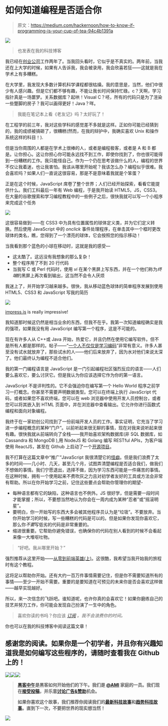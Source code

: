 # 如何知道编程是否适合你

> 原文：<https://medium.com/hackernoon/how-to-know-if-programming-is-your-cup-of-tea-94c4b1391a>

![](img/955d18586f1cbc530dae45682c952c95.png)

> 也发表在我的科技博客

我已经在[创业公司](https://hackernoon.com/tagged/startups)工作两年了。当我回头看时，它似乎是不真实的。两年前，当我还在上大学的时候，如果有人告诉我，我会被录用，我会欣喜若狂——这就是我在学术上有多糟糕。

在大学里，我发现大多数计算机科学课程都很枯燥。我的意思是，当然，他们中很少有人感兴趣。但是它们都不够有趣，不能让我长时间保持忙碌。c？天啊，学习指针真是一场噩梦。关系数据库？起哄！Visual C？呸，所有的代码只是为了渲染一些蹩脚的房子？我可以画得更好！Java？咩。

> 我能在笔记本上看《老友记》吗？太好玩了！

在工程学的前三年，我对这些学科的感觉差不多就是这样。正如你可能已经猜到的，我的成绩被搞砸了，很糟糕(然而，在我的辩护中，我确实喜欢 Unix 和操作系统这样的科目！).

但是当你周围的人都是在学术上很棒的人，或者是编程极客，或者是 A 和 B 都是。让你担心。这让你担心你可能永远找不到工作，即使你找到了，你也很可能得到一份糟糕的工作。我只能怪自己。作为一个仍在思考该做什么的人，编程的世界不仅让我着迷，也让我害怕。我该从哪里开始呢？我该怎么办？编程似乎很难。我会喜欢吗？如果人们一直说这很容易，那是不是意味着我就是个笨蛋？

正是在这个时候，JavaScript 席卷了整个世界；人们已经开始探索，看看它能提供什么。我们工科最后一年有 Web 编程，于是我开始读 HTML5，JS，CSS3。在大量的谷歌搜索和学习编程教程中的一些例子之后，很快我就可以写一个小程序来完成这个任务

![](img/a35f4d560a688379754d9f866d1c2bc7.png)

这很容易做到——在 CSS3 中为具有位置属性的球体定义类，并为它们定义转换。然后使用 JavaScript 中的 *onclick* 事件处理程序，在单击其中一个框时更改球体的类名，瞧，您得到了一个漂亮的球体，它会按照您的指示移动！

当我看到那个蓝色的小球在移动时，这就是我的感受—

*   这太酷了。这远没有我想象的那么复杂！
*   整个程序用了不到 20 行代码
*   当我写 C 或 Perl 代码时，使用 *vi* 在某个黑屏上写东西，并在一个他们称为*终端*的黑屏上再次看到输出，这当然不会令人厌烦

我迷上了，并开始学习越来越多。很快，我从移动蓝色球体的简单程序发展到使用 HTML5、CSS3 和 JavaScript 写我的简历

![](img/c4a407d68823c2ddd1920d8895e3bb77.png)

[impress.js](http://impress.github.io/impress.js/#/bored) is really impressive!

我知道那时候这仍然是相当业余的东西，但我不在乎。我第一次知道编程确实是我的强项，如果我没有用 JavaScript 编写第一个程序，这是不可能的。

现在有许多人从 C++或 Java 开始，热爱它，并且仍然在使用它编写软件。但不是所有人都是那样的。帖子——“[一个人不仅仅是学习编码](https://medium.freecodecamp.com/one-does-not-simply-learn-to-code-f25bacdc5b62#.s4oo793ws)”非常有意义。许多人甚至没有试水就放弃了，那些试水的人——他们后来放弃了，因为水对他们来说太深了。他们最终认为编程不适合他们。

我的第一门编程语言是 JavaScript 是一门引起编程社区强烈反应的语言——人们要么喜欢它，要么讨厌它。但是我认为你应该选择它作为你的第一语言。

JavaScript 不是评判性的。它不会强迫你在编写第一个 Hello World 程序之前学习一打概念。你甚至不需要声明数据类型。您可以在终端上执行 JavaScript 代码，或者如果您不喜欢终端，您可以在 web 浏览器中使用开发人员控制台，或者您可以将其嵌入到 HTML 页面中，并在浏览器中查看输出。它允许你进行函数式编程和面向对象编程。

我终于在一家初创公司找到了一份前端开发人员的工作。事实证明，它充当了学习进一步编程概念的某种“门户”。以前听起来很无聊的事情，现在对我来说听起来很有趣。很快我就从前端转向了全栈——我开始喜欢架构数据库(非 SQL 数据库，如 Cassandra 和 MongoDB ),用 NodeJS 和 Golang 编写 RESTful APIs，为客户端使用 ReactJS，甚至在 Github 上启动了一个[开源项目](https://github.com/booleanhunter/ReactJS-AdminLTE)。

我不打算在这篇文章中“推广”JavaScript 我很清楚它的[怪癖](https://arielelkin.github.io/articles/why-im-not-a-react-native-developer)。但是我们浪费了太多的时间——几小时、几天，甚至几个月，试图弄清楚编程是否适合我们，做我们不想做的事情。我们宁愿退出，选择不做，因为学习东西可能是一件痛苦的事情。在这种时候，拥有一个使用起来不费吹灰之力且对初学者友好的工具或方法会非常有帮助。所以在你开始学习之前，记住这些要点会帮助你管理你的期望-

*   每种语言都有它的缺陷，这种语言也不例外。JS 很好学，但是需要一段时间才能掌握；所以，不要想当然地认为你会在一周内成为某种“忍者”或“摇滚明星”。
*   要明白，你一开始写的东西大多会被其他程序员认为是“垃圾”。不要放弃。当你开始学习的时候，写一些糟糕的代码是可以的。但是如果你发现你喜欢它，那么你*不要*写低劣的代码是非常重要的。
*   缩进很重要。它帮助你避免错误，也确保你的代码在别人看到的时候不会看起来像一大堆呕吐物。

> “好吧。我从哪里开始？”

强烈推荐从这里开始——[从零到前端英雄(上)](https://medium.freecodecamp.com/from-zero-to-front-end-hero-part-1-7d4f7f0bff02#.d4j59lfic)。这很酷，我希望当我开始我的旅程时有这个教程。

这将足以帮助你开始。还有大约一百万件事情需要记住，但是你不需要知道所有的事情——至少一开始不需要。重要的是要知道在可预见的未来你是否会喜欢这样做——越早实现越好。

所以，来一次信念的飞跃吧。谁知道呢，也许你真的会喜欢它！如果你磨练自己的技艺并努力工作，你可能会发现自己扮演了一生中的角色。

> 喜欢你读的书吗？你应该 [*订阅*](https://forum.booleanhunter.com/) *。我不会浪费你的时间。*

你也可以在我的科技博客中阅读这篇文章！

## **感谢您的阅读。如果你是一个初学者，并且你有兴趣知道我是如何编写这些程序的，请随时查看我在 Github 上的**[](https://github.com/booleanhunter/code-samples/tree/master/html5-js)****！****

**[![](img/50ef4044ecd4e250b5d50f368b775d38.png)](http://bit.ly/HackernoonFB)****[![](img/979d9a46439d5aebbdcdca574e21dc81.png)](https://goo.gl/k7XYbx)****[![](img/2930ba6bd2c12218fdbbf7e02c8746ff.png)](https://goo.gl/4ofytp)**

> **[黑客中午](http://bit.ly/Hackernoon)是黑客如何开始他们的下午。我们是 [@AMI](http://bit.ly/atAMIatAMI) 家庭的一员。我们现在[接受投稿](http://bit.ly/hackernoonsubmission)，并乐意[讨论广告&赞助](mailto:partners@amipublications.com)机会。**
> 
> **如果你喜欢这个故事，我们推荐你阅读我们的[最新科技故事](http://bit.ly/hackernoonlatestt)和[趋势科技故事](https://hackernoon.com/trending)。直到下一次，不要把世界的现实想当然！**

**[![](img/be0ca55ba73a573dce11effb2ee80d56.png)](https://goo.gl/Ahtev1)**